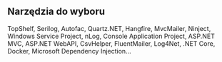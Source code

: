 
## Narzędzia do wyboru

TopShelf, Serilog, Autofac, Quartz.NET, Hangfire, MvcMailer, Ninject, Windows Service Project, nLog, Console Application Project, ASP.NET MVC, ASP.NET WebAPI, CsvHelper, FluentMailer, Log4Net, .NET Core, Docker, Microsoft Dependency Injection...

